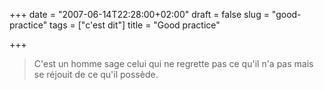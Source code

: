 +++
date = "2007-06-14T22:28:00+02:00"
draft = false
slug = "good-practice"
tags = ["c'est dit"]
title = "Good practice"

+++
> C'est un homme sage celui qui ne regrette pas ce qu'il n'a pas mais se réjouit de ce qu'il possède.